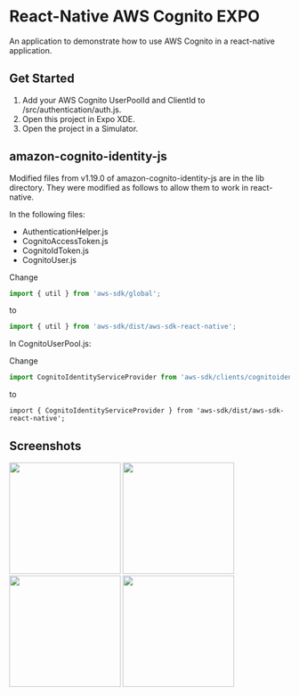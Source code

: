 # React-Native AWS Cognito EXPO

An application to demonstrate how to use AWS Cognito in a react-native application.

## Get Started 

1. Add your AWS Cognito UserPoolId and ClientId to /src/authentication/auth.js.
2. Open this project in Expo XDE.
3. Open the project in a Simulator. 

## amazon-cognito-identity-js

Modified files from v1.19.0 of amazon-cognito-identity-js are in the lib directory.
They were modified as follows to allow them to work in react-native.

In the following files:

* AuthenticationHelper.js
* CognitoAccessToken.js
* CognitoIdToken.js
* CognitoUser.js

Change 

```Javascript
import { util } from 'aws-sdk/global';
```

to 

```Javascript
import { util } from 'aws-sdk/dist/aws-sdk-react-native';
```

In CognitoUserPool.js:
 
Change  

```Javascript
import CognitoIdentityServiceProvider from 'aws-sdk/clients/cognitoidentityserviceprovider';
```

to 

```
import { CognitoIdentityServiceProvider } from 'aws-sdk/dist/aws-sdk-react-native';
```

## Screenshots


<img src="https://github.com/torrens/react-native-aws-cognito-expo/blob/master/screenshots/signin.png" width="200"/>
<img src="https://github.com/torrens/react-native-aws-cognito-expo/blob/master/screenshots/register.png" width="200"/>
<img src="https://github.com/torrens/react-native-aws-cognito-expo/blob/master/screenshots/verify.png" width="200"/>
<img src="https://github.com/torrens/react-native-aws-cognito-expo/blob/master/screenshots/forgot.png" width="200"/>